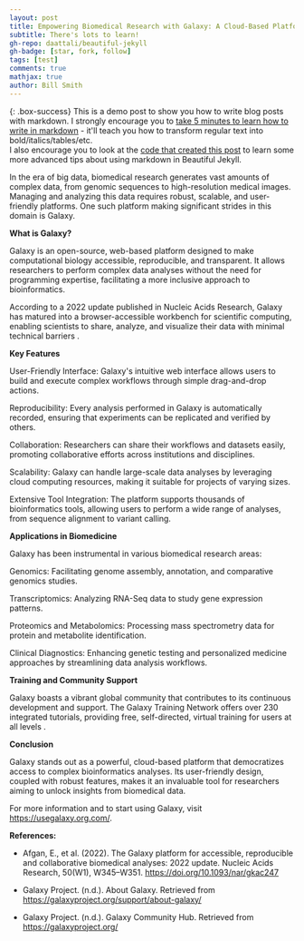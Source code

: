 ```yaml
---
layout: post
title: Empowering Biomedical Research with Galaxy: A Cloud-Based Platform
subtitle: There's lots to learn!
gh-repo: daattali/beautiful-jekyll
gh-badge: [star, fork, follow]
tags: [test]
comments: true
mathjax: true
author: Bill Smith
---
```

{: .box-success}
This is a demo post to show you how to write blog posts with markdown.  I strongly encourage you to [take 5 minutes to learn how to write in markdown](https://markdowntutorial.com/) - it'll teach you how to transform regular text into bold/italics/tables/etc.<br/>I also encourage you to look at the [code that created this post](https://raw.githubusercontent.com/daattali/beautiful-jekyll/master/_posts/2020-02-28-sample-markdown.md) to learn some more advanced tips about using markdown in Beautiful Jekyll.


In the era of big data, biomedical research generates vast amounts of complex data, from genomic sequences to high-resolution medical images. Managing and analyzing this data requires robust, scalable, and user-friendly platforms. One such platform making significant strides in this domain is Galaxy.

**What is Galaxy?**

Galaxy is an open-source, web-based platform designed to make computational biology accessible, reproducible, and transparent. It allows researchers to perform complex data analyses without the need for programming expertise, facilitating a more inclusive approach to bioinformatics.

According to a 2022 update published in Nucleic Acids Research, Galaxy has matured into a browser-accessible workbench for scientific computing, enabling scientists to share, analyze, and visualize their data with minimal technical barriers .

**Key Features**

User-Friendly Interface: Galaxy's intuitive web interface allows users to build and execute complex workflows through simple drag-and-drop actions.

Reproducibility: Every analysis performed in Galaxy is automatically recorded, ensuring that experiments can be replicated and verified by others.

Collaboration: Researchers can share their workflows and datasets easily, promoting collaborative efforts across institutions and disciplines.

Scalability: Galaxy can handle large-scale data analyses by leveraging cloud computing resources, making it suitable for projects of varying sizes.

Extensive Tool Integration: The platform supports thousands of bioinformatics tools, allowing users to perform a wide range of analyses, from sequence alignment to variant calling.

**Applications in Biomedicine**

Galaxy has been instrumental in various biomedical research areas:

Genomics: Facilitating genome assembly, annotation, and comparative genomics studies.

Transcriptomics: Analyzing RNA-Seq data to study gene expression patterns.

Proteomics and Metabolomics: Processing mass spectrometry data for protein and metabolite identification.

Clinical Diagnostics: Enhancing genetic testing and personalized medicine approaches by streamlining data analysis workflows.

**Training and Community Support**

Galaxy boasts a vibrant global community that contributes to its continuous development and support. The Galaxy Training Network offers over 230 integrated tutorials, providing free, self-directed, virtual training for users at all levels .


**Conclusion**

Galaxy stands out as a powerful, cloud-based platform that democratizes access to complex bioinformatics analyses. Its user-friendly design, coupled with robust features, makes it an invaluable tool for researchers aiming to unlock insights from biomedical data.

For more information and to start using Galaxy, visit https://usegalaxy.org.com/.

**References:**

- Afgan, E., et al. (2022). The Galaxy platform for accessible, reproducible and collaborative biomedical analyses: 2022 update. Nucleic Acids Research, 50(W1), W345–W351. https://doi.org/10.1093/nar/gkac247

- Galaxy Project. (n.d.). About Galaxy. Retrieved from https://galaxyproject.org/support/about-galaxy/

- Galaxy Project. (n.d.). Galaxy Community Hub. Retrieved from https://galaxyproject.org/
